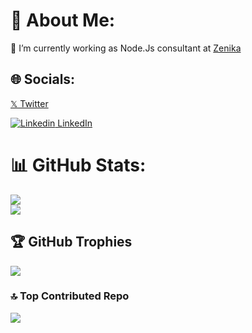 # 💫 About Me:
🔭 I’m currently working as Node.Js consultant at [Zenika](http://www.zenika.com/)


## 🌐 Socials:
[𝕏 Twitter](https://twitter.com/mame_b)

[![Linkedin](https://i.sstatic.net/gVE0j.png) LinkedIn](www.linkedin.com/in/birame-sene-1a7b971b)


# 📊 GitHub Stats:
![](https://github-readme-stats.vercel.app/api?username=bsene&include_all_commits=true&count_private=true)<br/>
![](https://github-readme-stats.vercel.app/api/top-langs/?username=bsene&include_all_commits=true&count_private=true&layout=compact)

## 🏆 GitHub Trophies
![](https://github-profile-trophy.vercel.app/?username=gouz&theme=monokai&no-frame=false&no-bg=true&margin-w=4)

### 🔝 Top Contributed Repo
![](https://github-contributor-stats.vercel.app/api?username=bsene&limit=3combine_all_yearly_contributions=true)

<!--
**bsene/bsene** is a ✨ _special_ ✨ repository because its `README.md` (this file) appears on your GitHub profile.

Here are some ideas to get you started:

- 🔭 I’m currently working on ...
- 🌱 I’m currently learning ...
- 👯 I’m looking to collaborate on ...
- 🤔 I’m looking for help with ...
- 💬 Ask me about ...
- 📫 How to reach me: ...
- 😄 Pronouns: ...
- ⚡ Fun fact: ...


- 🌱 At side, I'm a huge fan of functionnal programming (Haskell, Elixir, Clojure...) and working on some open source project that interest me.
- 💬 Ask me about at my LinkedIn [profile](https://www.linkedin.com/in/%E2%9B%B5-birame-sene-%E2%9B%B5-1a7b971b/)
- 📫 How to reach me: [Twitter]() and <img src="https://services.nexodyne.com/email/icon/w3IzFvnX%2BEid/6XK02WU%3D/R01haWw%3D/0/image.png"> -->
